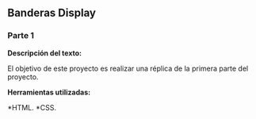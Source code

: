 ## Banderas Display
### Parte 1


**Descripción del texto:**

El objetivo de este proyecto es realizar una réplica de la primera parte del proyecto.

**Herramientas utilizadas:**

*HTML.
*CSS.